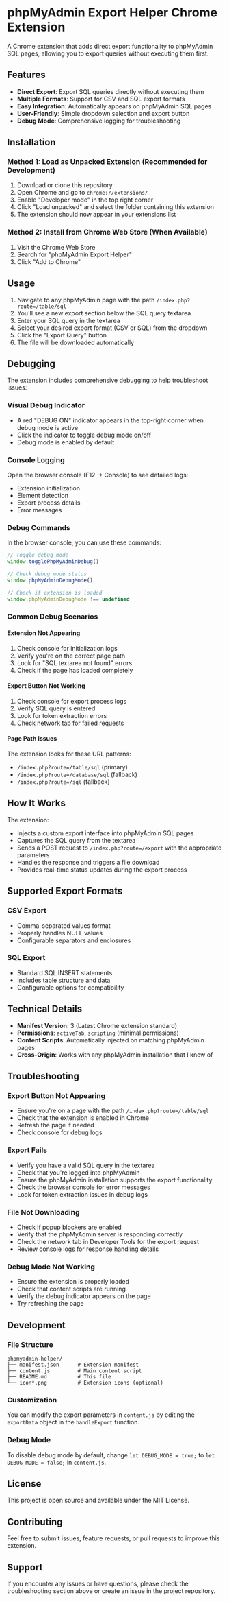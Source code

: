 # phpMyAdmin Export Helper Chrome Extension
A Chrome extension that adds direct export functionality to phpMyAdmin SQL pages, allowing you to export queries without executing them first.

## Features

- **Direct Export**: Export SQL queries directly without executing them
- **Multiple Formats**: Support for CSV and SQL export formats
- **Easy Integration**: Automatically appears on phpMyAdmin SQL pages
- **User-Friendly**: Simple dropdown selection and export button
- **Debug Mode**: Comprehensive logging for troubleshooting

## Installation

### Method 1: Load as Unpacked Extension (Recommended for Development)

1. Download or clone this repository
2. Open Chrome and go to `chrome://extensions/`
3. Enable "Developer mode" in the top right corner
4. Click "Load unpacked" and select the folder containing this extension
5. The extension should now appear in your extensions list

### Method 2: Install from Chrome Web Store (When Available)

1. Visit the Chrome Web Store
2. Search for "phpMyAdmin Export Helper"
3. Click "Add to Chrome"

## Usage

1. Navigate to any phpMyAdmin page with the path `/index.php?route=/table/sql`
2. You'll see a new export section below the SQL query textarea
3. Enter your SQL query in the textarea
4. Select your desired export format (CSV or SQL) from the dropdown
5. Click the "Export Query" button
6. The file will be downloaded automatically

## Debugging

The extension includes comprehensive debugging to help troubleshoot issues:

### Visual Debug Indicator
- A red "DEBUG ON" indicator appears in the top-right corner when debug mode is active
- Click the indicator to toggle debug mode on/off
- Debug mode is enabled by default

### Console Logging
Open the browser console (F12 → Console) to see detailed logs:
- Extension initialization
- Element detection
- Export process details
- Error messages

### Debug Commands
In the browser console, you can use these commands:
```javascript
// Toggle debug mode
window.togglePhpMyAdminDebug()

// Check debug mode status
window.phpMyAdminDebugMode()

// Check if extension is loaded
window.phpMyAdminDebugMode !== undefined
```

### Common Debug Scenarios

#### Extension Not Appearing
1. Check console for initialization logs
2. Verify you're on the correct page path
3. Look for "SQL textarea not found" errors
4. Check if the page has loaded completely

#### Export Button Not Working
1. Check console for export process logs
2. Verify SQL query is entered
3. Look for token extraction errors
4. Check network tab for failed requests

#### Page Path Issues
The extension looks for these URL patterns:
- `/index.php?route=/table/sql` (primary)
- `/index.php?route=/database/sql` (fallback)
- `/index.php?route=/sql` (fallback)

## How It Works

The extension:
- Injects a custom export interface into phpMyAdmin SQL pages
- Captures the SQL query from the textarea
- Sends a POST request to `/index.php?route=/export` with the appropriate parameters
- Handles the response and triggers a file download
- Provides real-time status updates during the export process

## Supported Export Formats

### CSV Export
- Comma-separated values format
- Properly handles NULL values
- Configurable separators and enclosures

### SQL Export
- Standard SQL INSERT statements
- Includes table structure and data
- Configurable options for compatibility

## Technical Details

- **Manifest Version**: 3 (Latest Chrome extension standard)
- **Permissions**: `activeTab`, `scripting` (minimal permissions)
- **Content Scripts**: Automatically injected on matching phpMyAdmin pages
- **Cross-Origin**: Works with any phpMyAdmin installation that I know of

## Troubleshooting

### Export Button Not Appearing
- Ensure you're on a page with the path `/index.php?route=/table/sql`
- Check that the extension is enabled in Chrome
- Refresh the page if needed
- Check console for debug logs

### Export Fails
- Verify you have a valid SQL query in the textarea
- Check that you're logged into phpMyAdmin
- Ensure the phpMyAdmin installation supports the export functionality
- Check the browser console for error messages
- Look for token extraction issues in debug logs

### File Not Downloading
- Check if popup blockers are enabled
- Verify that the phpMyAdmin server is responding correctly
- Check the network tab in Developer Tools for the export request
- Review console logs for response handling details

### Debug Mode Not Working
- Ensure the extension is properly loaded
- Check that content scripts are running
- Verify the debug indicator appears on the page
- Try refreshing the page

## Development

### File Structure
```
phpmyadmin-helper/
├── manifest.json      # Extension manifest
├── content.js         # Main content script
├── README.md          # This file
└── icon*.png          # Extension icons (optional)
```

### Customization
You can modify the export parameters in `content.js` by editing the `exportData` object in the `handleExport` function.

### Debug Mode
To disable debug mode by default, change `let DEBUG_MODE = true;` to `let DEBUG_MODE = false;` in `content.js`.

## License

This project is open source and available under the MIT License.

## Contributing

Feel free to submit issues, feature requests, or pull requests to improve this extension.

## Support

If you encounter any issues or have questions, please check the troubleshooting section above or create an issue in the project repository.

